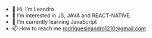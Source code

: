 - 👋 Hi, I’m Leandro
- 👀 I’m interested in JS, JAVA and REACT-NATIVE. 
- 🌱 I’m currently learning JavaScript
- 📫 How to reach me rodriguesleandro1210@gmail.com

<!---
Leandro1210/Leandro1210 is a ✨ special ✨ repository because its `README.md` (this file) appears on your GitHub profile.
You can click the Preview link to take a look at your changes.
--->
